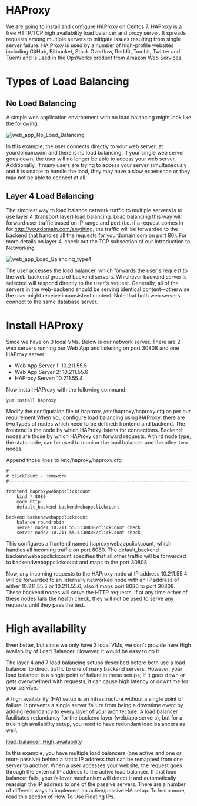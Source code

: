 # HAProxy 

We are going to install and configure HAProxy on Centos 7.
HAProxy is a free HTTP/TCP high availability load balancer and proxy server.
It spreads requests among multiple servers to mitigate issues resulting from single server failure. 
HA Proxy is used by a number of high-profile websites including GitHub, Bitbucket, Stack Overflow, Reddit, Tumblr, Twitter and Tuenti
and is used in the OpsWorks product from Amazon Web Services.

# Types of Load Balancing

## No Load Balancing
A simple web application environment with no load balancing might look like the following:

![web_app_No_Load_Balancing](https://assets.digitalocean.com/articles/HAProxy/web_server.png)

In this example, the user connects directly to your web server, at yourdomain.com and there is no load balancing. If your single web server goes down, the user will no longer be able to access your web server. Additionally, if many users are trying to access your server simultaneously and it is unable to handle the load, they may have a slow experience or they may not be able to connect at all.

## Layer 4 Load Balancing

The simplest way to load balance network traffic to multiple servers is to use layer 4 (transport layer) load balancing. Load balancing this way will forward user traffic based on IP range and port (i.e. if a request comes in for http://yourdomain.com/anything, the traffic will be forwarded to the backend that handles all the requests for yourdomain.com on port 80). For more details on layer 4, check out the TCP subsection of our Introduction to Networking.

![web_app_Load_Balancing_type4](https://assets.digitalocean.com/articles/HAProxy/layer_4_load_balancing.png)

The user accesses the load balancer, which forwards the user's request to the web-backend group of backend servers. Whichever backend server is selected will respond directly to the user's request. Generally, all of the servers in the web-backend should be serving identical content--otherwise the user might receive inconsistent content. Note that both web servers connect to the same database server.


# Install HAProxy 
Since we have on 3 local VMs.
Below is our network server. There are 2 web servers running our Web App and listening on port 30808 
and one HAProxy server:

- Web App Server 1:  10.211.55.5
- Web App Server 2:  10.211.55.6
- HAProxy Server:    10.211.55.4
  
Now install HAProxy with the following command:
```console
yum install haproxy
```

Modify the configuraion file of haproxy, /etc/haproxy/haproxy.cfg as per our requirement
When you configure load balancing using HAProxy, there are two types of nodes which need to be defined: frontend and backend. 
The frontend is the node by which HAProxy listens for connections. Backend nodes are those by which HAProxy can forward requests. A third node type, the stats node, can be used to monitor the load balancer and the other two nodes.

Append those lines to /etc/haproxy/haproxy.cfg
```console
#---------------------------------------------------------------------
# clickCount - Homework
#---------------------------------------------------------------------

frontend haproxywebappclickcount
    bind *:8080
    mode http
    default_backend backendwebappclickcount

backend backendwebappclickcount
    balance roundrobin
    server node1 10.211.55.5:30808/clickCount check
    server node2 10.211.55.6:30808/clickCount check
```

This configures a frontend named haproxywebappclickcount, which handles all incoming traffic on port 8080.
The default_backend backendwebappclickcount specifies that all other traffic will be forwarded to backendwebappclickcount and maps to the port 30808

Now, any incoming requests to the HAProxy node at IP address 10.211.55.4 will be forwarded to an internally networked node with an IP address of either 10.211.55.5 or 10.211.55.6, also it maps port 8080 to port 30808. These backend nodes will serve the HTTP requests. If at any time either of these nodes fails the health check, they will not be used to serve any requests until they pass the test.


# High availability

Even better,
but since we only have 3 local VMs, we don't provide here High availability of Load Balancer. However, it would be easy to do it.

The layer 4 and 7 load balancing setups described before both use a load balancer to direct traffic to one of many backend servers. However, your load balancer is a single point of failure in these setups; if it goes down or gets overwhelmed with requests, it can cause high latency or downtime for your service.

A high availability (HA) setup is an infrastructure without a single point of failure. It prevents a single server failure from being a downtime event by adding redundancy to every layer of your architecture. A load balancer facilitates redundancy for the backend layer (web/app servers), but for a true high availability setup, you need to have redundant load balancers as well.

[load_balancer_High_availability](/images/load_balancer_high_availability.png)

In this example, you have multiple load balancers (one active and one or more passive) behind a static IP address that can be remapped from one server to another. When a user accesses your website, the request goes through the external IP address to the active load balancer. If that load balancer fails, your failover mechanism will detect it and automatically reassign the IP address to one of the passive servers. There are a number of different ways to implement an active/passive HA setup. To learn more, read this section of How To Use Floating IPs.




